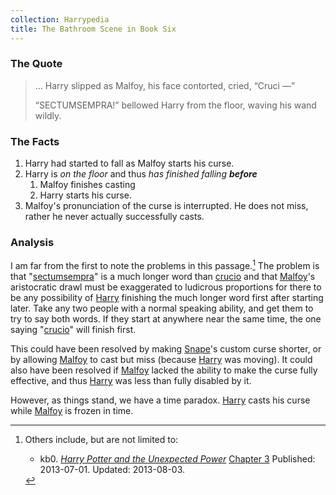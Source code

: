 ```yaml
---
collection: Harrypedia
title: The Bathroom Scene in Book Six
---
```


### The Quote

> … Harry slipped as Malfoy, his face contorted, cried, “Cruci —”
>
> “SECTUMSEMPRA!” bellowed Harry from the floor, waving his wand wildly.

### The Facts

1. Harry had started to fall as Malfoy starts his curse.
1. Harry is _on the floor_ and thus _has finished falling_ **_before_**
   1. Malfoy finishes casting
   1. Harry starts his curse.
1. Malfoy's pronunciation of the curse is interrupted. He does not miss, rather
   he never actually successfully casts.

### Analysis

I am far from the first to note the problems in this passage.[^230125-1] The
problem is that "[sectumsempra][]" is a much longer word than [crucio][] and
that [Malfoy][]'s aristocratic drawl must be exaggerated to ludicrous
proportions for there to be any possibility of [Harry][] finishing the much
longer word first after starting later. Take any two people with a normal
speaking ability, and get them to try to say both words. If they start at
anywhere near the same time, the one saying "[crucio][]" will finish first.

This could have been resolved by making [Snape][]'s custom curse shorter, or by
allowing [Malfoy][] to cast but miss (because [Harry][] was moving). It could
also have been resolved if [Malfoy][] lacked the ability to make the curse fully
effective, and thus [Harry][] was less than fully disabled by it.

However, as things stand, we have a time paradox. [Harry][] casts his curse
while [Malfoy][] is frozen in time.

[sectumsempra]: /harrypedia/magic/spells/sectumsempra/
[crucio]: /harrypedia/magic/spells/cruciatus/
[Harry]: /harrypedia/people/potter/harry_james//
[Malfoy]: /harrypedia/people/malfoy/draco_lucius//
[Snape]: /harrypedia/people/snape/severus//

[^230125-1]: Others include, but are not limited to:

    - kb0. _[Harry Potter and the Unexpected Power][]_
      [Chapter 3](https://www.fanfiction.net/s/9444812/3/Harry-Potter-and-the-Unexpected-Power)
      Published: 2013-07-01. Updated: 2013-08-03.

[Harry Potter and the Unexpected Power]: https://www.fanfiction.net/s/9444812/
